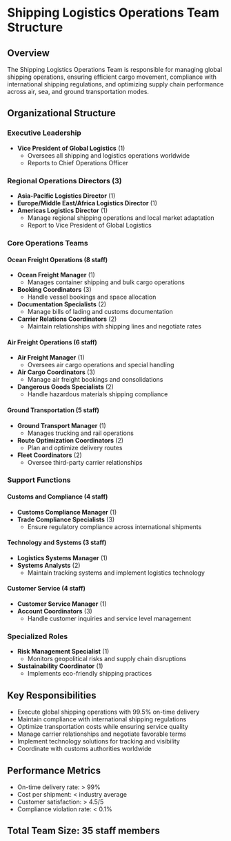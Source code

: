 # Shipping Logistics Operations Team Structure

## Overview
The Shipping Logistics Operations Team is responsible for managing global shipping operations, ensuring efficient cargo movement, compliance with international shipping regulations, and optimizing supply chain performance across air, sea, and ground transportation modes.

## Organizational Structure

### Executive Leadership
- **Vice President of Global Logistics** (1)
  - Oversees all shipping and logistics operations worldwide
  - Reports to Chief Operations Officer

### Regional Operations Directors (3)
- **Asia-Pacific Logistics Director** (1)
- **Europe/Middle East/Africa Logistics Director** (1)
- **Americas Logistics Director** (1)
  - Manage regional shipping operations and local market adaptation
  - Report to Vice President of Global Logistics

### Core Operations Teams

#### Ocean Freight Operations (8 staff)
- **Ocean Freight Manager** (1)
  - Manages container shipping and bulk cargo operations
- **Booking Coordinators** (3)
  - Handle vessel bookings and space allocation
- **Documentation Specialists** (2)
  - Manage bills of lading and customs documentation
- **Carrier Relations Coordinators** (2)
  - Maintain relationships with shipping lines and negotiate rates

#### Air Freight Operations (6 staff)
- **Air Freight Manager** (1)
  - Oversees air cargo operations and special handling
- **Air Cargo Coordinators** (3)
  - Manage air freight bookings and consolidations
- **Dangerous Goods Specialists** (2)
  - Handle hazardous materials shipping compliance

#### Ground Transportation (5 staff)
- **Ground Transport Manager** (1)
  - Manages trucking and rail operations
- **Route Optimization Coordinators** (2)
  - Plan and optimize delivery routes
- **Fleet Coordinators** (2)
  - Oversee third-party carrier relationships

### Support Functions

#### Customs and Compliance (4 staff)
- **Customs Compliance Manager** (1)
- **Trade Compliance Specialists** (3)
  - Ensure regulatory compliance across international shipments

#### Technology and Systems (3 staff)
- **Logistics Systems Manager** (1)
- **Systems Analysts** (2)
  - Maintain tracking systems and implement logistics technology

#### Customer Service (4 staff)
- **Customer Service Manager** (1)
- **Account Coordinators** (3)
  - Handle customer inquiries and service level management

### Specialized Roles
- **Risk Management Specialist** (1)
  - Monitors geopolitical risks and supply chain disruptions
- **Sustainability Coordinator** (1)
  - Implements eco-friendly shipping practices

## Key Responsibilities
- Execute global shipping operations with 99.5% on-time delivery
- Maintain compliance with international shipping regulations
- Optimize transportation costs while ensuring service quality
- Manage carrier relationships and negotiate favorable terms
- Implement technology solutions for tracking and visibility
- Coordinate with customs authorities worldwide

## Performance Metrics
- On-time delivery rate: > 99%
- Cost per shipment: < industry average
- Customer satisfaction: > 4.5/5
- Compliance violation rate: < 0.1%

## Total Team Size: 35 staff members
